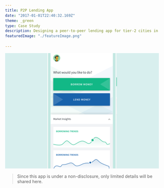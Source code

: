 ```yaml
---
title: P2P Lending App
date: "2017-01-01T22:40:32.169Z"
theme: _green
type: Case Study
description: Designing a peer-to-peer lending app for tier-2 cities in India. 
featuredImage: "./featureImage.png"

---
```


<div class="cs-fw">
<img src="./featureImage.png" alt="Featured Image">
</div>

>Since this app is under a non-disclosure, only limited details will be shared here. 

